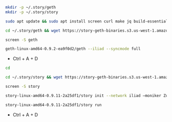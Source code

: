 ```bash
mkdir -p ~/.story/geth
mkdir -p ~/.story/story
```
```bash
sudo apt update && sudo apt install screen curl make jq build-essential gcc unzip wget lz4 aria2 -y
```
```bash
cd ~/.story/geth && wget https://story-geth-binaries.s3.us-west-1.amazonaws.com/geth-public/geth-linux-amd64-0.9.2-ea9f0d2.tar.gz && tar -xvf geth-linux-amd64-0.9.2-ea9f0d2.tar.gz
```
```bash
screen -S geth
```
```bash
geth-linux-amd64-0.9.2-ea9f0d2/geth --iliad --syncmode full
```
- Ctrl + A + D
```bash
cd
```
```bash
cd ~/.story/story && wget https://story-geth-binaries.s3.us-west-1.amazonaws.com/story-public/story-linux-amd64-0.9.11-2a25df1.tar.gz && tar -xvf story-linux-amd64-0.9.11-2a25df1.tar.gz
```
```bash
screen -S story
```
```bash
story-linux-amd64-0.9.11-2a25df1/story init --network iliad –moniker ZunXBT --force
```
```bash
story-linux-amd64-0.9.11-2a25df1/story run
```
- Ctrl + A + D

